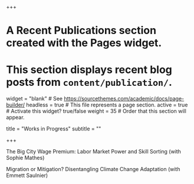 +++
# A Recent Publications section created with the Pages widget.
# This section displays recent blog posts from `content/publication/`.

widget = "blank"  # See https://sourcethemes.com/academic/docs/page-builder/
headless = true  # This file represents a page section.
active = true  # Activate this widget? true/false
weight = 35  # Order that this section will appear.

title = "Works in Progress"
subtitle = ""

+++



The Big City Wage Premium: Labor Market Power and Skill Sorting (with Sophie Mathes)

Migration or Mitigation? Disentangling Climate Change Adaptation (with Emmett Saulnier)


